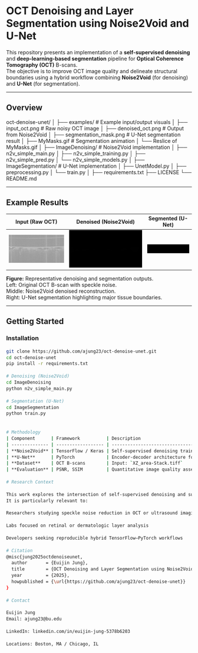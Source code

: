 # OCT Denoising and Layer Segmentation using Noise2Void and U-Net

This repository presents an implementation of a **self-supervised denoising** and **deep-learning-based segmentation** pipeline for **Optical Coherence Tomography (OCT)** B-scans.  
The objective is to improve OCT image quality and delineate structural boundaries using a hybrid workflow combining **Noise2Void** (for denoising) and **U-Net** (for segmentation).

---

## Overview

oct-denoise-unet/
│
├── examples/ # Example input/output visuals
│ ├── input_oct.png # Raw noisy OCT image
│ ├── denoised_oct.png # Output from Noise2Void
│ ├── segmentation_mask.png # U-Net segmentation result
│ ├── MyMasks.gif # Segmentation animation
│ └── Reslice of MyMasks.gif
│
├── ImageDenoising/ # Noise2Void implementation
│ ├── n2v_simple_main.py
│ ├── n2v_simple_training.py
│ ├── n2v_simple_pred.py
│ └── n2v_simple_models.py
│
├── ImageSegmentation/ # U-Net implementation
│ ├── UnetModel.py
│ ├── preprocessing.py
│ └── train.py
│
├── requirements.txt
├── LICENSE
└── README.md

---

## Example Results

| Input (Raw OCT) | Denoised (Noise2Void) | Segmented (U-Net) |
|:--:|:--:|:--:|
| ![](examples/input_oct.png) | ![](examples/denoised_oct.png) | ![](examples/segmentation_mask.png) |

**Figure:** Representative denoising and segmentation outputs.  
Left: Original OCT B-scan with speckle noise.  
Middle: Noise2Void denoised reconstruction.  
Right: U-Net segmentation highlighting major tissue boundaries.

---

## Getting Started

### Installation

```bash
git clone https://github.com/ajung23/oct-denoise-unet.git
cd oct-denoise-unet
pip install -r requirements.txt

# Denoising (Noise2Void)
cd ImageDenoising
python n2v_simple_main.py

# Segmentation (U-Net)
cd ImageSegmentation
python train.py


# Methodology
| Component      | Framework          | Description                                                |
| -------------- | ------------------ | ---------------------------------------------------------- |
| **Noise2Void** | TensorFlow / Keras | Self-supervised denoising trained directly on noisy images |
| **U-Net**      | PyTorch            | Encoder-decoder architecture for layer segmentation        |
| **Dataset**    | OCT B-scans        | Input: `XZ_area-Stack.tiff`                                |
| **Evaluation** | PSNR, SSIM         | Quantitative image quality assessment                      |

# Research Context

This work explores the intersection of self-supervised denoising and supervised segmentation within medical imaging pipelines.
It is particularly relevant to:

Researchers studying speckle noise reduction in OCT or ultrasound imaging

Labs focused on retinal or dermatologic layer analysis

Developers seeking reproducible hybrid TensorFlow–PyTorch workflows

# Citation
@misc{jung2025octdenoiseunet,
  author       = {Euijin Jung},
  title        = {OCT Denoising and Layer Segmentation using Noise2Void and U-Net},
  year         = {2025},
  howpublished = {\url{https://github.com/ajung23/oct-denoise-unet}}
}

# Contact

Euijin Jung
Email: ajung23@bu.edu

LinkedIn: linkedin.com/in/euijin-jung-5378b6203

Locations: Boston, MA / Chicago, IL
